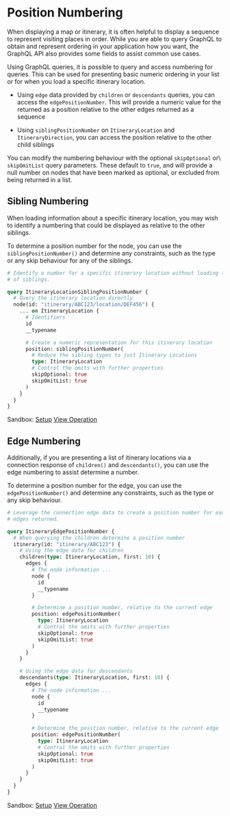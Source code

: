 # Position Numbering

When displaying a map or itinerary, it is often helpful to display a sequence to
represent visiting places in order. While you are able to query GraphQL to
obtain and represent ordering in your application how you want, the GraphQL API
also provides some fields to assist common use cases.

Using GraphQL queries, it is possible to query and access numbering for queries.
This can be used for presenting basic numeric ordering in your list or for when
you load a specific itinerary location.

- Using `edge` data provided by `children` or `descendants` queries, you can
  access the `edgePositionNumber`. This will provide a numeric value for the
  returned as a position relative to the other edges returned as a sequence

- Using `siblingPositionNumber` on `ItineraryLocation` and `ItineraryDirection`,
  you can access the position relative to the other child siblings

You can modify the numbering behaviour with the optional `skipOptional` or\\
`skipOmitList` query parameters. These default to `true`, and will provide a
null number on nodes that have been marked as optional, or excluded from being
returned in a list.

## Sibling Numbering

When loading information about a specific itinerary location, you may wish to
identify a numbering that could be displayed as relative to the other siblings.

To determine a position number for the node, you can use the
`siblingPositionNumber()` and determine any constraints, such as the type or any
skip behaviour for any of the siblings.

```graphql
# Identify a number for a specific itinerary location without loading the list
# of siblings.

query ItineraryLocationSiblingPositionNumber {
  # Query the itinerary location directly
  node(id: "itinerary/ABC123/location/DEF456") {
    ... on ItineraryLocation {
      # Identifiers
      id
      __typename

      # Create a numeric representation for this itinerary location
      position: siblingPositionNumber(
        # Reduce the sibling types to just Itinerary Locations
        type: ItineraryLocation
        # Control the omits with further properties
        skipOptional: true
        skipOmitList: true
      )
    }
  }
}
```

Sandbox: [Setup](/topics/graphql/Apollo%20Sandbox/)
[View Operation](https://studio.apollographql.com/sandbox/explorer?explorerURLState=N4IgJg9gxgrgtgUwHYBcQC4QGIAEBJMZFASwDMBPHAQxyXgCMEAnHUiFmgZwAcEoziUHMRJJmVJpQA20KiQhIcAdxEALCDBQ4ZVMMSQBzHClUJtxTigA6SXBFI5OxelP0HOAOhs2AjjGaUeKLikgAysvJIAMrOroYAChBOkQByDMw4wDY4OLgAiv6SxqbCwUwS0hHECjh6THwoUuTZtBCEABTEYOg4ViAi+iHkAPQAggBCAMIAjABMAMzDMlBy1UjDACIAogBiACwArABsfQCUmS05Htc4NUGD5WFVNVmKOe+4BEQCzJyX711-jkAPrAlDkXhIKiIbxvd65HCTepyMw0OiIJiCHD1bj1ThEVY1NgsEwWUoPCraZ5IIE4bhJAYKHpOFxuRLJNZpOCMJjtWk5XAAJQQYBgUDMJjMLLiRnBvE4xggOAAVjBLPgypTwitIn84fDjBCED17mJHuRtYSafr4bhJgoUEwIFJimYIHARAqVCZWDAmJKWLiILx-cQEHqDe9OABrYjcADy3EiVCkPUd-n5jljCY9KFCFhQaaYGZtOFO-wAvi0q0gKyAK0A)

## Edge Numbering

Additionally, if you are presenting a list of itinerary locations via a
connection response of `children()` and `descendants()`, you can use the edge
numbering to assist determine a number.

To determine a position number for the edge, you can use the
`edgePositionNumber()` and determine any constraints, such as the type or any
skip behaviour.

```graphql
# Leverage the connection edge data to create a position number for each of the
# edges returned.

query ItineraryEdgePositionNumber {
  # When querying the children determine a position number
  itinerary(id: "itinerary/ABC123") {
    # Using the edge data for children
    children(type: ItineraryLocation, first: 10) {
      edges {
        # The node information ...
        node {
          id
          __typename
        }

        # Determine a position number, relative to the current edge
        position: edgePositionNumber(
          type: ItineraryLocation
          # Control the omits with further properties
          skipOptional: true
          skipOmitList: true
        )
      }
    }

    # Using the edge data for descendants
    descendants(type: ItineraryLocation, first: 10) {
      edges {
        # The node information ...
        node {
          id
          __typename
        }

        # Determine the position number, relative to the current edge
        position: edgePositionNumber(
          type: ItineraryLocation
          # Control the omits with further properties
          skipOptional: true
          skipOmitList: true
        )
      }
    }
  }
}
```

Sandbox: [Setup](/topics/graphql/Apollo%20Sandbox/)
[View Operation](https://studio.apollographql.com/sandbox/explorer?explorerURLState=N4IgJg9gxgrgtgUwHYBcQC4QGIAEAZBANwQCcBDAcwRxQAtqoIkkEoUBLJnBMKnMMijI0IOKCQSDqwgA4QAzuw5ck8AEakcAMwgluZKLRwQtNegB0kuHlXk4JKGCRZgAdJcsBHGKQCeOAEkOFnISXwBRXgQABQUlTiQAOXVNYEscHFwAdXokHG8-diQKMwZadgAbMAk8sAQUUjgi6Rw5RWU81TgNEnSceJCyMIAKdjB0HHMQAdIh3wB6AEEAIQBhAEYAJgBmKYBKHDS8jMycAFVFYtLuKP5BYR09Q0rq5D6M56qa4ZRfGQQJkFmqFfHhoIIEgAabTsEjyFATdYABgORxOJxsCDsaPRJ1wABV6DgkBA6v0kI84BCuK5ae9cSSyTjcScxvSWQB9Dm-f5IMiIdknAC+HmOLNwABF6o1mjhZHEOsSUiRoRIKhDiCJrrASDUUDcqIKMm14kwJpjYu0EsluqRhkaTjyAYFgrMwmCoNSkA6MrhVkwUCQIBVrhAmig7AB3JRGLROOiaGRB-4kDhYn04eQAa3YMgA8jIOmQKhNAz4M9nc3nw3h2PDSyRy2LcXtBSLm+36bgLkUSgmDdQBEJtLp+FioMgBKh5PS6vIJ0gpxGfn9nUDBu7wR1oVpYfWcMjUYLMdiHQSiYzqEVKV6cLT3M30ZfDhm2Y-cVynXyBe+Mp3f6cUoNCQTQsNcJqKl0PSqgg6ocJqKCiP2Op6gODoQQk5pRJappJMq9oARkTqAq6IIel6GZ+gGQYhv2YZKFGMbaPG9B6EmEApmmM6EZmOb5oWCTFg2TYsuilb5jWdYIjQjYIA6rbvu26JKTg7ZCiAQpAA)
